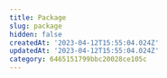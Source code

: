 ```yaml
---
title: Package
slug: package
hidden: false
createdAt: '2023-04-12T15:55:04.024Z'
updatedAt: '2023-04-12T15:55:04.024Z'
category: 6465151799bbc20028ce105c
---
```

